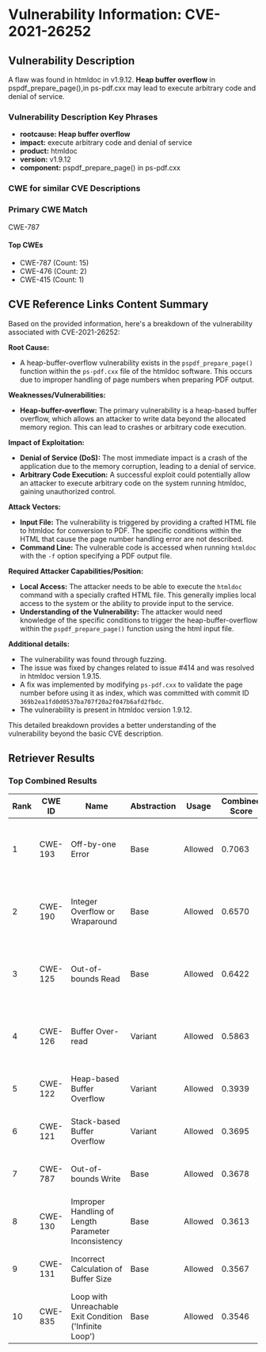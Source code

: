# Vulnerability Information: CVE-2021-26252

## Vulnerability Description
A flaw was found in htmldoc in v1.9.12. **Heap buffer overflow** in pspdf_prepare_page(),in ps-pdf.cxx may lead to execute arbitrary code and denial of service.

### Vulnerability Description Key Phrases
- **rootcause:** **Heap buffer overflow**
- **impact:** execute arbitrary code and denial of service
- **product:** htmldoc
- **version:** v1.9.12
- **component:** pspdf_prepare_page() in ps-pdf.cxx

### CWE for similar CVE Descriptions
### Primary CWE Match
CWE-787

#### Top CWEs
- CWE-787 (Count: 15)
- CWE-476 (Count: 2)
- CWE-415 (Count: 1)

## CVE Reference Links Content Summary
Based on the provided information, here's a breakdown of the vulnerability associated with CVE-2021-26252:

**Root Cause:**
- A heap-buffer-overflow vulnerability exists in the `pspdf_prepare_page()` function within the `ps-pdf.cxx` file of the htmldoc software. This occurs due to improper handling of page numbers when preparing PDF output.

**Weaknesses/Vulnerabilities:**
- **Heap-buffer-overflow:** The primary vulnerability is a heap-based buffer overflow, which allows an attacker to write data beyond the allocated memory region. This can lead to crashes or arbitrary code execution.

**Impact of Exploitation:**
- **Denial of Service (DoS):** The most immediate impact is a crash of the application due to the memory corruption, leading to a denial of service.
- **Arbitrary Code Execution:** A successful exploit could potentially allow an attacker to execute arbitrary code on the system running htmldoc, gaining unauthorized control.

**Attack Vectors:**
- **Input File:** The vulnerability is triggered by providing a crafted HTML file to htmldoc for conversion to PDF. The specific conditions within the HTML that cause the page number handling error are not described.
- **Command Line:** The vulnerable code is accessed when running `htmldoc` with the `-f` option specifying a PDF output file.

**Required Attacker Capabilities/Position:**
- **Local Access:** The attacker needs to be able to execute the `htmldoc` command with a specially crafted HTML file. This generally implies local access to the system or the ability to provide input to the service.
- **Understanding of the Vulnerability:** The attacker would need knowledge of the specific conditions to trigger the heap-buffer-overflow within the `pspdf_prepare_page()` function using the html input file.

**Additional details:**
- The vulnerability was found through fuzzing.
- The issue was fixed by changes related to issue #414 and was resolved in htmldoc version 1.9.15.
- A fix was implemented by modifying `ps-pdf.cxx` to validate the page number before using it as index, which was committed with commit ID `369b2ea1fd0d0537ba707f20a2f047b6afd2fbdc`.
- The vulnerability is present in htmldoc version 1.9.12.

This detailed breakdown provides a better understanding of the vulnerability beyond the basic CVE description.

## Retriever Results

### Top Combined Results

| Rank | CWE ID | Name | Abstraction | Usage | Combined Score | Retrievers | Individual Scores |
|------|--------|------|-------------|-------|---------------|------------|-------------------|
| 1 | CWE-193 | Off-by-one Error | Base | Allowed | 0.7063 | dense, sparse, graph | dense: 0.546, sparse: 0.183, graph: 0.919 |
| 2 | CWE-190 | Integer Overflow or Wraparound | Base | Allowed | 0.6570 | dense, sparse, graph | dense: 0.553, sparse: 0.200, graph: 0.743 |
| 3 | CWE-125 | Out-of-bounds Read | Base | Allowed | 0.6422 | dense, sparse, graph | dense: 0.550, sparse: 0.178, graph: 0.742 |
| 4 | CWE-126 | Buffer Over-read | Variant | Allowed | 0.5863 | dense, sparse, graph | dense: 0.556, sparse: 0.178, graph: 0.713 |
| 5 | CWE-122 | Heap-based Buffer Overflow | Variant | Allowed | 0.3939 | dense, sparse | dense: 0.598, sparse: 0.223 |
| 6 | CWE-121 | Stack-based Buffer Overflow | Variant | Allowed | 0.3695 | dense, sparse | dense: 0.584, sparse: 0.189 |
| 7 | CWE-787 | Out-of-bounds Write | Base | Allowed | 0.3678 | dense, sparse | dense: 0.542, sparse: 0.169 |
| 8 | CWE-130 | Improper Handling of Length Parameter Inconsistency | Base | Allowed | 0.3613 | dense, sparse | dense: 0.524, sparse: 0.174 |
| 9 | CWE-131 | Incorrect Calculation of Buffer Size | Base | Allowed | 0.3567 | dense, sparse | dense: 0.530, sparse: 0.160 |
| 10 | CWE-835 | Loop with Unreachable Exit Condition ('Infinite Loop') | Base | Allowed | 0.3546 | dense, sparse | dense: 0.519, sparse: 0.166 |

